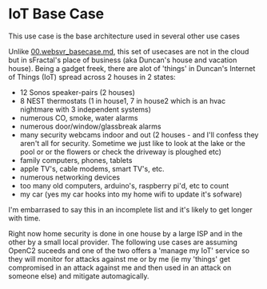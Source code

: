 # IoT Base Case
This use case is the base architecture used in several other use cases

Unlike [00.websvr_basecase.md](./00.websvr_basecase.md), 
this set of usecases 
are not in the cloud 
but in sFractal's place of business (aka Duncan's house and vacation house).
Being a gadget freek, there are alot of 'things' 
in Duncan's Internet of Things (IoT) spread across 2 houses in 2 states:
 * 12 Sonos speaker-pairs (2 houses)
 * 8 NEST thermostats (1 in house1, 7 in house2 which is an hvac nightmare with 3 independent systems)
 * numerous CO, smoke, water alarms
 * numerous door/window/glassbreak alarms
 * many security webcams indoor and out (2 houses - and I'll confess they aren't all for security. Sometime we just like to look at the lake or the pool or or the flowers or check the driveway is ploughed etc)
 * family computers, phones, tablets
 * apple TV's, cable modems, smart TV's, etc.
 * numerous networking devices
 * too many old computers, arduino's, raspberry pi'd, etc to count
 * my car (yes my car hooks into my home wifi to update it's sofware)

I'm embarrased to say this in an incomplete list 
and it's likely to get longer with time.

Right now home security is done in one house by a large ISP 
and in the other by a small local provider.
The following use cases are assuming OpenC2 suceeds and one of the two
offers a 'manage my IoT' service so they will monitor for attacks
against me or by me 
(ie my 'things' get compromised in an attack against me 
and then used in an attack on someone else) 
and mitigate automagically.

